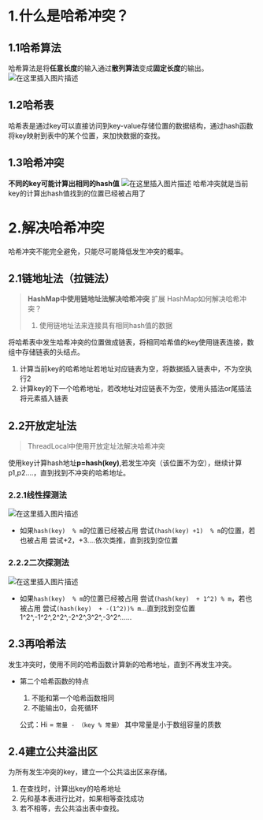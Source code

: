 ﻿# 1.什么是哈希冲突？
## 1.1哈希算法
哈希算法是将**任意长度**的输入通过**散列算法**变成**固定长度**的输出。
![在这里插入图片描述](https://img-blog.csdnimg.cn/8c005cd798b946389b86eea026521913.png)
## 1.2哈希表
哈希表是通过key可以直接访问到key-value存储位置的数据结构，通过hash函数将key映射到表中的某个位置，来加快数据的查找。
## 1.3哈希冲突
**不同的key可能计算出相同的hash值**
![在这里插入图片描述](https://img-blog.csdnimg.cn/84995e13128b45d7ae76765216e0a8ca.png)
哈希冲突就是当前key的计算出hash值找到的位置已经被占用了

# 2.解决哈希冲突
哈希冲突不能完全避免，只能尽可能降低发生冲突的概率。
## 2.1链地址法（拉链法）
>**HashMap中使用链地址法解决哈希冲突**
扩展
>HashMap如何解决哈希冲突？
>1. 使用链地址法来连接具有相同hash值的数据

将哈希表中发生哈希冲突的位置做成链表，将相同哈希值的key使用链表连接，数组中存储链表的头结点。
1. 计算当前key的哈希地址若地址对应链表为空，将数据插入链表中，不为空执行2
3. 计算key的下一个哈希地址，若改地址对应链表不为空，使用头插法or尾插法将元素插入链表


## 2.2开放定址法
>ThreadLocal中使用开放定址法解决哈希冲突

使用key计算hash地址**p=hash(key)**,若发生冲突（该位置不为空），继续计算 p1,p2....，直到找到不冲突的哈希地址。


### 2.2.1线性探测法
![在这里插入图片描述](https://img-blog.csdnimg.cn/ae6d7a27a18d440da6f0c5564ae9d8ac.png)

- 如果`hash(key)  % m`的位置已经被占用
尝试`(hash(key) +1)  % m`的位置，若也被占用
尝试+2，+3....依次类推，直到找到空位置
### 2.2.2二次探测法
![在这里插入图片描述](https://img-blog.csdnimg.cn/af66d0d125544b4692149db4d9b41011.png)
- 如果`hash(key)  % m`的位置已经被占用
  尝试`(hash(key)  + 1^2) % m`，若也被占用
  尝试`(hash(key)  + -(1^2))% m`...直到找到空位置
  1^2^,-1^2^,2^2^,-2^2^,3^2^,-3^2^......

## 2.3再哈希法
发生冲突时，使用不同的哈希函数计算新的哈希地址，直到不再发生冲突。
- 第二个哈希函数的特点
  1. 不能和第一个哈希函数相同
  2. 不能输出0，会死循环
  
  公式：Hi = `常量 - （key % 常量）`
  其中常量是小于数组容量的质数
## 2.4建立公共溢出区
为所有发生冲突的key，建立一个公共溢出区来存储。
1. 在查找时，计算出key的哈希地址
2. 先和基本表进行比对，如果相等查找成功
3. 若不相等，去公共溢出表中查找。




